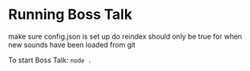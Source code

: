 # Running Boss Talk

make sure config.json is set up
do reindex should only be true for when new sounds have been loaded from git

To start Boss Talk:
`node .`

